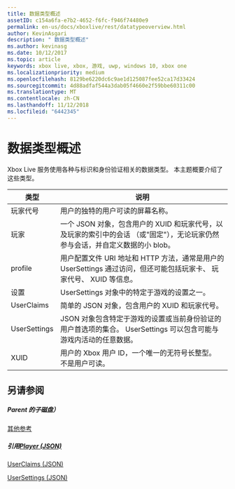 ```yaml
---
title: 数据类型概述
assetID: c154a6fa-e7b2-4652-f6fc-f946f74480e9
permalink: en-us/docs/xboxlive/rest/datatypeoverview.html
author: KevinAsgari
description: " 数据类型概述"
ms.author: kevinasg
ms.date: 10/12/2017
ms.topic: article
keywords: xbox live, xbox, 游戏, uwp, windows 10, xbox one
ms.localizationpriority: medium
ms.openlocfilehash: 8129be6220dc6c9ae1d125087fee52ca17d33424
ms.sourcegitcommit: 4d88adfaf544a3dab05f4660e2f59bbe60311c00
ms.translationtype: MT
ms.contentlocale: zh-CN
ms.lasthandoff: 11/12/2018
ms.locfileid: "6442345"
---
```

# <a name="data-type-overview"></a>数据类型概述
 
Xbox Live 服务使用各种与标识和身份验证相关的数据类型。 本主题概要介绍了这些类型。
 
| 类型| 说明| 
| --- | --- | 
| 玩家代号| 用户的独特的用户可读的屏幕名称。| 
| 玩家| 一个 JSON 对象，包含用户的 XUID 和玩家代号，以及玩家的索引中的会话 （或"固定"），无论玩家仍然参与会话，并自定义数据的小 blob。| 
| profile| 用户配置文件 URI 地址和 HTTP 方法，通常是用户的 UserSettings 通过访问，但还可能包括玩家卡、 玩家代号、 XUID 等信息。| 
| 设置| UserSettings 对象中的特定于游戏的设置之一。| 
| UserClaims| 简单的 JSON 对象，包含用户的 XUID 和玩家代号。| 
| UserSettings| JSON 对象包含特定于游戏的设置或当前身份验证的用户首选项的集合。 UserSettings 可以包含可能与游戏内活动的任意数据。| 
| XUID| 用户的 Xbox 用户 ID，一个唯一的无符号长整型。 不是用户可读。| 
 
<a id="ID4E6D"></a>

 
## <a name="see-also"></a>另请参阅
 
<a id="ID4EBE"></a>

 
##### <a name="parent"></a>Parent 的子磁盘）  

[其他参考](atoc-xboxlivews-reference-additional.md)

  
<a id="ID4ENE"></a>

 
##### <a name="reference--player-jsonjsonjson-playermd"></a>引用[Player (JSON)](../json/json-player.md)

 [UserClaims (JSON)](../json/json-userclaims.md)

 [UserSettings (JSON)](../json/json-usersettings.md)

   